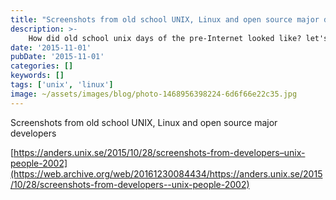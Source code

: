 ```yaml
---
title: "Screenshots from old school UNIX, Linux and open source major developers"
description: >-
    How did old school unix days of the pre-Internet looked like? let's get a glimpse
date: '2015-11-01'
pubDate: '2015-11-01'
categories: []
keywords: []
tags: ['unix', 'linux']
image: ~/assets/images/blog/photo-1468956398224-6d6f66e22c35.jpg
---
```


Screenshots from old school UNIX, Linux and open source major developers

[https://anders.unix.se/2015/10/28/screenshots-from-developers–unix-people-2002](https://web.archive.org/web/20161230084434/https://anders.unix.se/2015/10/28/screenshots-from-developers--unix-people-2002)

